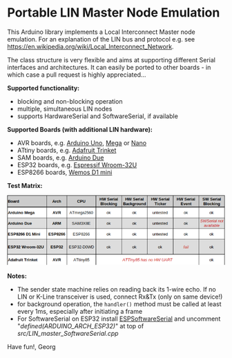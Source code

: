 Portable LIN Master Node Emulation
==================================

This Arduino library implements a Local Interconnect Master node emulation. For an explanation of the LIN bus and protocol e.g. see https://en.wikipedia.org/wiki/Local_Interconnect_Network.

The class structure is very flexible and aims at supporting different Serial interfaces and architectures. It can easily be ported to other boards - in which case a pull request is highly appreciated... 

**Supported functionality:**
  - blocking and non-blocking operation
  - multiple, simultaneous LIN nodes
  - supports HardwareSerial and SoftwareSerial, if available
  
**Supported Boards (with additional LIN hardware):**
  - AVR boards, e.g. [Arduino Uno](https://store.arduino.cc/products/arduino-uno-rev3), [Mega](https://store.arduino.cc/products/arduino-mega-2560-rev3) or [Nano](https://store.arduino.cc/products/arduino-nano)
  - ATtiny boards, e.g. [Adafruit Trinket](https://www.adafruit.com/product/1501)
  - SAM boards, e.g. [Arduino Due](https://store.arduino.cc/products/arduino-due)
  - ESP32 boards, e.g. [Espressif Wroom-32U](https://www.etechnophiles.com/esp32-dev-board-pinout-specifications-datasheet-and-schematic/) 
  - ESP8266 boards, [Wemos D1 mini](https://www.wemos.cc/en/latest/d1/d1_mini.html)
  
**Test Matrix:**

![Test Matrix](./extras/Board_Tests.png)


**Notes:**
  - The sender state machine relies on reading back its 1-wire echo. If no LIN or K-Line transceiver is used, connect Rx&Tx (only on same device!)
  - for background operation, the `handler()` method must be called at least every 1ms, especially after initiating a frame
  - For SoftwareSerial on ESP32 install [ESPSoftwareSerial](https://github.com/plerup/espsoftwareserial) and uncomment "*defined(ARDUINO_ARCH_ESP32)*" at top of *src/LIN_master_SoftwareSerial.cpp*

Have fun!, Georg
